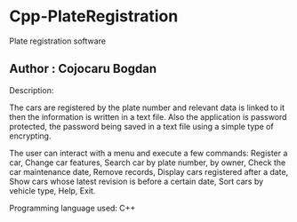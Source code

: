 # Cpp-PlateRegistration

Plate registration software

## Author : Cojocaru Bogdan

Description:

The cars are registered by the plate number and relevant data is linked to it then the information is written in a text file. Also the application is password protected, the password being saved in a text file using a simple type of encrypting.

The user can interact with a menu and execute a few commands: Register a car, Change car features, Search car by plate number, by owner, Check the car maintenance date, Remove records, Display cars registered after a date, Show cars whose latest revision is before a certain date, Sort cars by vehicle type, Help, Exit.

Programming language used: C++
